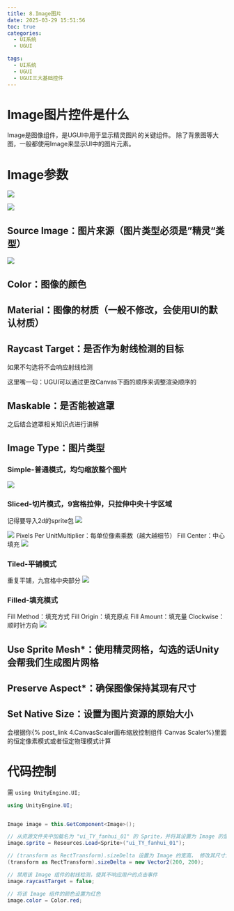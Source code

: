 ```yaml
---
title: 8.Image图片
date: 2025-03-29 15:51:56
toc: true
categories:
  - UI系统
  - UGUI

tags:
  - UI系统
  - UGUI
  - UGUI三大基础控件
---
```


# Image图片控件是什么
Image是图像组件，是UGUI中用于显示精灵图片的关键组件。
除了背景图等大图，一般都使用Image来显示UI中的图片元素。


# Image参数

![](8.Image图片/Image%20图片参数.png)

![](8.Image图片/file-20250329201941776.png)
## Source Image：图片来源（图片类型必须是”精灵“类型）
![](8.Image图片/file-20250329201414831.png)
## Color：图像的颜色

## Material：图像的材质（一般不修改，会使用UI的默认材质）

## Raycast Target：是否作为射线检测的目标
如果不勾选将不会响应射线检测

这里嘴一句：UGUI可以通过更改Canvas下面的顺序来调整渲染顺序的

## Maskable：是否能被遮罩
之后结合遮罩相关知识点进行讲解

## Image Type：图片类型

### Simple-普通模式，均匀缩放整个图片
![](8.Image图片/简单图像类型动画.gif)

### Sliced-切片模式，9宫格拉伸，只拉伸中央十字区域
记得要导入2d的sprite包
![](8.Image图片/test动画.gif)


![](8.Image图片/编辑图片九宫格动画.gif)
Pixels Per UnitMultiplier：每单位像素乘数（越大越细节）
Fill Center：中心填充
![](8.Image图片/file-20250329205526591.png)

### Tiled-平铺模式
重复平铺，九宫格中央部分
![](8.Image图片/file-20250329205806646.png)

### Filled-填充模式
Fill Method：填充方式 
Fill Origin：填充原点 
Fill Amount：填充量 
Clockwise：顺时针方向
![](8.Image图片/填充模式动画.gif)


## Use Sprite Mesh*：使用精灵网格，勾选的话Unity会帮我们生成图片网格

## Preserve Aspect*：确保图像保持其现有尺寸

## Set Native Size：设置为图片资源的原始大小
会根据你{% post_link 4.CanvasScaler画布缩放控制组件 Canvas Scaler%}里面的恒定像素模式或者恒定物理模式计算


# 代码控制
需 `using UnityEngine.UI;`
```cs
using UnityEngine.UI;


Image image = this.GetComponent<Image>();

// 从资源文件夹中加载名为 "ui_TY_fanhui_01" 的 Sprite，并将其设置为 Image 的显示图像
image.sprite = Resources.Load<Sprite>("ui_TY_fanhui_01");

// (transform as RectTransform).sizeDelta 设置为 Image 的宽高， 修改其尺寸为宽度 200、高度 200 的 Vector2 
(transform as RectTransform).sizeDelta = new Vector2(200, 200);

// 禁用该 Image 组件的射线检测，使其不响应用户的点击事件
image.raycastTarget = false;

// 将该 Image 组件的颜色设置为红色
image.color = Color.red;
```

